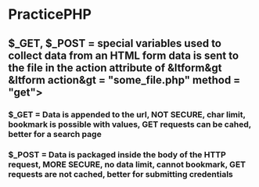 # PracticePHP
## $_GET, $_POST  = special variables used to collect data from an HTML form data is sent to the file in the action attribute of  &ltform&gt  &ltform action&gt = "some_file.php" method = "get">

### $_GET = Data is  appended to the url, NOT SECURE, char limit, bookmark is possible with values, GET requests can be cahed, better for a search page

### $_POST = Data is packaged inside the body of the HTTP request, MORE SECURE, no data limit, cannot bookmark, GET requests are not cached, better for submitting credentials
